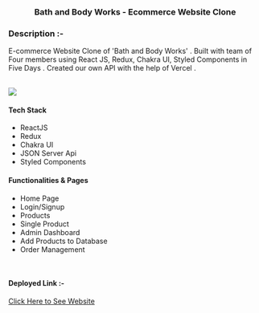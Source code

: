 <h3  align="center">Bath and Body Works - Ecommerce Website Clone</h3>

<h3>Description :-</h3>
<p>E-commerce Website Clone of 'Bath and Body Works' . Built with team of Four members using React JS, Redux, Chakra UI, Styled Components in Five Days . Created our own API with the help of Vercel . </p>
<br/>
<img src="https://3.bp.blogspot.com/-unh8D92TmRI/WOaB0KstnnI/AAAAAAAAt4g/DGI3qrYJUzk2U80UbCmJ28WJ2e3xHfB7wCLcB/s1600/bath%2Band%2Bbody%2Bworks%2Bapril%2B5%2B2017%2Bwebsite%2Bchanges.png"/>

<h4>Tech Stack</h4>
<ul>
<li>ReactJS</li>
<li>Redux</li>
<li>Chakra UI</li>
<li>JSON Server Api</li>
<li>Styled Components</li>
</ul>

<h4>Functionalities & Pages</h4>
<ul>
<li>Home Page</li>
<li>Login/Signup</li>
<li>Products</li>
<li>Single Product</li>
<li>Admin Dashboard</li>
<li>Add Products to Database</li>
<li>Order Management</li>
</ul>
<br/>
<h4>Deployed Link :- <a href="https://bathbodyworksbymasai.netlify.app/" target="_black"></a></h4>
<a href="https://bathbodyworksbymasai.netlify.app/" target="_blank" rel="noreferrer">Click Here to See Website</a>
